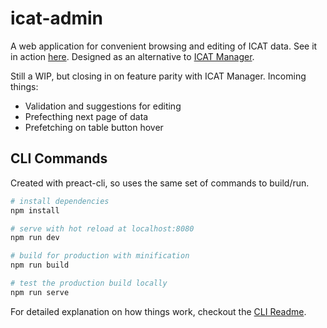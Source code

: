 # icat-admin

A web application for convenient browsing and editing of ICAT data. See it in action [here](https://vigorous-lamarr-7b3487.netlify.app). Designed as an alternative to [ICAT Manager](https://github.com/icatproject/manager.icat-manager).

Still a WIP, but closing in on feature parity with ICAT Manager. Incoming things:

 - Validation and suggestions for editing
 - Prefecthing next page of data
 - Prefetching on table button hover

## CLI Commands

Created with preact-cli, so uses the same set of commands to build/run.

``` bash
# install dependencies
npm install

# serve with hot reload at localhost:8080
npm run dev

# build for production with minification
npm run build

# test the production build locally
npm run serve
```

For detailed explanation on how things work, checkout the [CLI Readme](https://github.com/developit/preact-cli/blob/master/README.md).
